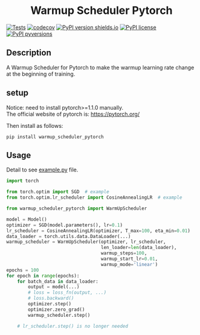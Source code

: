 # <center>Warmup Scheduler Pytorch</center>

[![Tests](https://github.com/LEFTeyex/warmup/actions/workflows/tests.yaml/badge.svg)](https://github.com/LEFTeyex/warmup/actions/workflows/tests.yaml)
[![codecov](https://codecov.io/gh/LEFTeyex/warmup/branch/master/graph/badge.svg?token=E90TZPO40B)](https://codecov.io/gh/LEFTeyex/warmup)
[![PyPI version shields.io](https://img.shields.io/pypi/v/warmup-scheduler-pytorch.svg)](https://pypi.org/project/warmup-scheduler-pytorch/)
[![PyPI license](https://img.shields.io/pypi/l/warmup-scheduler-pytorch.svg)](https://pypi.org/project/warmup-scheduler-pytorch/)
[![PyPI pyversions](https://img.shields.io/pypi/pyversions/warmup-scheduler-pytorch.svg)](https://pypi.python.org/pypi/warmup-scheduler-pytorch/)

## Description

A Warmup Scheduler for Pytorch to make the warmup learning rate change at the beginning of training.

## setup

Notice: need to install pytorch>=1.1.0 manually. \
The official website of pytorch is: https://pytorch.org/

Then install as follows:

```
pip install warmup_scheduler_pytorch
```

## Usage

Detail to see [example.py](example.py) file.

```python
import torch

from torch.optim import SGD  # example
from torch.optim.lr_scheduler import CosineAnnealingLR  # example

from warmup_scheduler_pytorch import WarmUpScheduler

model = Model()
optimizer = SGD(model.parameters(), lr=0.1)
lr_scheduler = CosineAnnealingLR(optimizer, T_max=100, eta_min=0.01)
data_loader = torch.utils.data.DataLoader(...)
warmup_scheduler = WarmUpScheduler(optimizer, lr_scheduler,
                                   len_loader=len(data_loader),
                                   warmup_steps=100,
                                   warmup_start_lr=0.01,
                                   warmup_mode='linear')
epochs = 100
for epoch in range(epochs):
    for batch_data in data_loader:
        output = model(...)
        # loss = loss_fn(output, ...)
        # loss.backward()
        optimizer.step()
        optimizer.zero_grad()
        warmup_scheduler.step()

    # lr_scheduler.step() is no longer needed
```